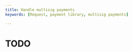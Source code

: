 ```yaml
---
title: Handle multisig payments
keywords: [Request, payment library, multisig payments]

---
```




# TODO
